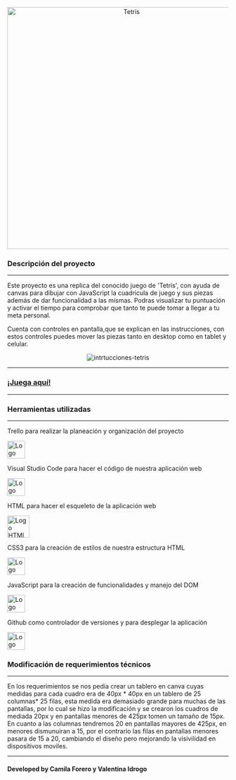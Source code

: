 <p align="center">
<img width="550px"src="https://user-images.githubusercontent.com/86115727/203105885-0067de60-651e-4f2e-a928-79d6c26a96fd.png" alt="Tetris">
</p>
<h3>Descripción del proyecto</h3>
<hr>
Este proyecto es una replica del conocido juego de 'Tetris', con ayuda de canvas para dibujar con JavaScript la cuadricula de juego y sus piezas además de dar funcionalidad a las mismas. 
Podras visualizar tu puntuación y activar el tiempo para comprobar que tanto te puede tomar a llegar a tu meta personal. 

Cuenta con controles en pantalla,que se explican en las instrucciones, con estos controles puedes mover las piezas tanto en desktop como en tablet y celular.
<p align="center">
<img src="https://user-images.githubusercontent.com/86115727/203118055-f8980639-c710-4c16-901e-ceb6d0cebdf6.png" alt="intrtucciones-tetris">
</p>
<hr>
<a href=""><h3>¡Juega aquí!</h3></a>
<hr>
<h3>Herramientas utilizadas</h3>
<hr>
<p>Trello para realizar la planeación y organización del proyecto</p><img width="40px"src="https://user-images.githubusercontent.com/86115727/199334676-02ff98e0-5f82-4ee3-920c-8a40e748cabb.png" alt="Logo Trello">
<p>Visual Studio Code para hacer el código de nuestra aplicación web</p> <img width="40px"src="https://user-images.githubusercontent.com/86115727/199334189-d07ad5bf-3384-4dc6-82ba-0f39bf80ed82.png" alt="Logo Visual studio code">
<p>HTML para hacer el esqueleto de la aplicación web</p><img width="50px"src="https://user-images.githubusercontent.com/86115727/199336949-54a76e7b-1462-4a27-81cb-6fa9c1514cc2.png" alt="Logo HTML5">
<p>CSS3 para la creación de estilos de nuestra estructura HTML</p><img width="40px"src="https://user-images.githubusercontent.com/86115727/199334947-3019f26d-56a9-400c-b8c3-ef92b4a94faa.png" alt="Logo CSS3">
<p>JavaScript para la creación de funcionalidades y manejo del DOM</p><img width="40px"src="https://user-images.githubusercontent.com/86115727/203124599-51b43814-7080-40c4-b9da-74c695eeac55.png" alt="Logo JS">
<p>Github como controlador de versiones y para desplegar la aplicación</p><img width="40px"src="https://user-images.githubusercontent.com/86115727/199336699-67593444-6d17-4c33-b313-99b09181887b.png" alt="Logo Github">
<h3>Modificación de requerimientos técnicos</h3>
<hr>
En los requerimientos se nos pedia crear un tablero en canva cuyas medidas para cada cuadro era de 40px * 40px en un tablero de 25 columnas* 25 filas, esta medida era demasiado grande para muchas de las pantallas, por lo cual se hizo la modificación y se crearon los cuadros de mediada 20px y en pantallas menores de 425px tomen un tamaño de 15px. 
En cuanto a las columnas tendremos 20 en pantallas mayores de 425px, en menores dismunuiran a 15, por el contrario las filas en pantallas menores pasara de 15 a 20, cambiando el diseño pero mejorando la visivilidad en dispositivos moviles. 
<hr>
<h4>Developed by Camila Forero y Valentina Idrogo</h4>